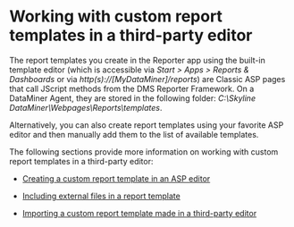 # Working with custom report templates in a third-party editor

The report templates you create in the Reporter app using the built-in template editor (which is accessible via *Start \> Apps \> Reports & Dashboards* or via *http(s)://\[MyDataMiner\]/reports*) are Classic ASP pages that call JScript methods from the DMS Reporter Framework. On a DataMiner Agent, they are stored in the following folder: *C:\\Skyline DataMiner\\Webpages\\Reports\\templates*.

Alternatively, you can also create report templates using your favorite ASP editor and then manually add them to the list of available templates.

The following sections provide more information on working with custom report templates in a third-party editor:

- [Creating a custom report template in an ASP editor](Creating_a_custom_report_template_in_an_ASP_editor.md)

- [Including external files in a report template](Including_external_files_in_a_report_template.md)

- [Importing a custom report template made in a third-party editor](Importing_a_custom_report_template_made_in_a_third-party_editor.md#importing-a-custom-report-template-made-in-a-third-party-editor)
